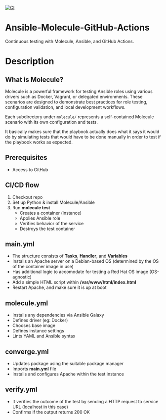 [![CI](https://github.com/Shrey496/Ansible-Molecule-GitHub-Actions/actions/workflows/ci.yml/badge.svg)](https://github.com/Shrey496/Ansible-Molecule-GitHub-Actions/actions/workflows/ci.yml)


# Ansible-Molecule-GitHub-Actions
Continuous testing with Molecule, Ansible, and GitHub Actions.

# Description


## What is Molecule?

Molecule is a powerful framework for testing Ansible roles using various drivers such as Docker, Vagrant, or delegated environments. These scenarios are designed to demonstrate best practices for role testing, configuration validation, and local development workflows.

Each subdirectory under `molecule/` represents a self-contained Molecule scenario with its own configuration and tests.

It basically makes sure that the playbook actually does what it says it would do by simulating tests that would have to be done manually in order to test if the playbook works as expected.

## Prerequisites
* Access to GitHub

## CI/CD flow
1. Checkout repo
2. Set up Python & install Molecule/Ansible
3. Run **molecule test**
   * Creates a container (instance)
   * Applies Ansible role
   * Verifies behavior of the service
   * Destroys the test container 

## main.yml
* The structure consists of **Tasks**, **Handler**, and **Variables**
* Installs an Apache server on a Debian-based OS (determined by the OS of the container image in use)
* Has additional logic to accomodate for testing a Red Hat OS image (OS-agnostic)
* Add a simple HTML script within **/var/www/html/index.html**
* Restart Apache, and make sure it is up at boot

## molecule.yml
* Installs any dependencies via Ansible Galaxy
* Defines driver (eg: Docker)
* Chooses base image
* Defines instance settings
* Lints YAML and Ansible syntax

## converge.yml
* Updates package using the suitable package manager
* Imports **main.yml** file
* Installs and configures Apache within the test instance

## verify.yml
* It verifies the outcome of the test by sending a HTTP request to service URL (localhost in this case)
* Confirms if the output returns 200 OK


